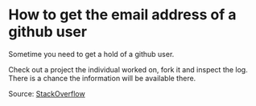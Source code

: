 # How to get the email address of a github user

Sometime you need to get a hold of a github user.

Check out a project the individual worked on, fork it and inspect the log. There is a chance the information will be available there.

Source: [StackOverflow](http://stackoverflow.com/questions/12686545/how-to-leave-a-message-for-a-github-com-user#12687679)